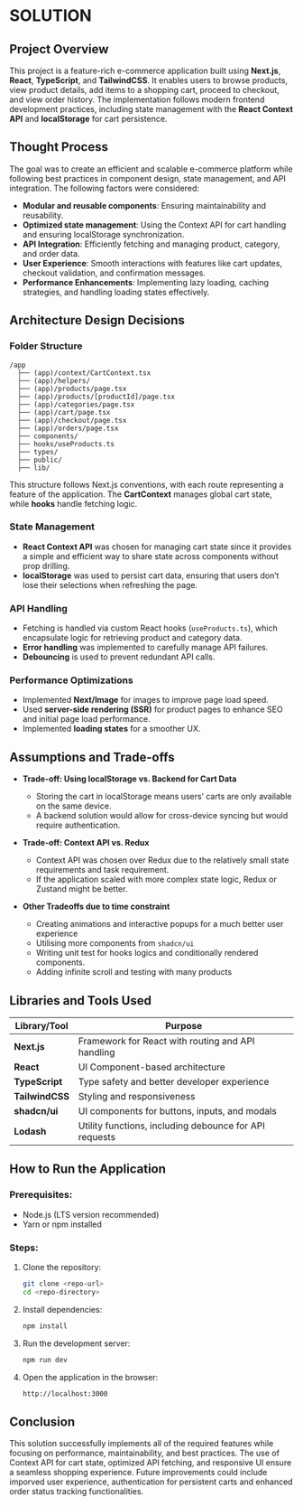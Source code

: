 # SOLUTION

## Project Overview
This project is a feature-rich e-commerce application built using **Next.js**, **React**, **TypeScript**, and **TailwindCSS**. It enables users to browse products, view product details, add items to a shopping cart, proceed to checkout, and view order history. The implementation follows modern frontend development practices, including state management with the **React Context API** and **localStorage** for cart persistence.

## Thought Process
The goal was to create an efficient and scalable e-commerce platform while following best practices in component design, state management, and API integration. The following factors were considered:
- **Modular and reusable components**: Ensuring maintainability and reusability.
- **Optimized state management**: Using the Context API for cart handling and ensuring localStorage synchronization.
- **API Integration**: Efficiently fetching and managing product, category, and order data.
- **User Experience**: Smooth interactions with features like cart updates, checkout validation, and confirmation messages.
- **Performance Enhancements**: Implementing lazy loading, caching strategies, and handling loading states effectively.

## Architecture Design Decisions
### Folder Structure
```
/app
  ├── (app)/context/CartContext.tsx
  ├── (app)/helpers/
  ├── (app)/products/page.tsx
  ├── (app)/products/[productId]/page.tsx
  ├── (app)/categories/page.tsx
  ├── (app)/cart/page.tsx
  ├── (app)/checkout/page.tsx
  ├── (app)/orders/page.tsx
  ├── components/
  ├── hooks/useProducts.ts
  ├── types/
  ├── public/
  ├── lib/
```
This structure follows Next.js conventions, with each route representing a feature of the application. The **CartContext** manages global cart state, while **hooks** handle fetching logic.

### State Management
- **React Context API** was chosen for managing cart state since it provides a simple and efficient way to share state across components without prop drilling.
- **localStorage** was used to persist cart data, ensuring that users don’t lose their selections when refreshing the page.

### API Handling
- Fetching is handled via custom React hooks (`useProducts.ts`), which encapsulate logic for retrieving product and category data.
- **Error handling** was implemented to carefully manage API failures.
- **Debouncing** is used to prevent redundant API calls.

### Performance Optimizations
- Implemented **Next/Image** for images to improve page load speed.
- Used **server-side rendering (SSR)** for product pages to enhance SEO and initial page load performance.
- Implemented **loading states** for a smoother UX.

## Assumptions and Trade-offs
- **Trade-off: Using localStorage vs. Backend for Cart Data**
  - Storing the cart in localStorage means users’ carts are only available on the same device.
  - A backend solution would allow for cross-device syncing but would require authentication.

- **Trade-off: Context API vs. Redux**
  - Context API was chosen over Redux due to the relatively small state requirements and task requirement.
  - If the application scaled with more complex state logic, Redux or Zustand might be better.

- **Other Tradeoffs due to time constraint**
    - Creating animations and interactive popups for a much better user experience
    - Utilising more components from `shadcn/ui`
    - Writing unit test for hooks logics and conditionally rendered components.
    - Adding infinite scroll and testing with many products

## Libraries and Tools Used
| Library/Tool | Purpose |
|-------------|---------|
| **Next.js** | Framework for React with routing and API handling |
| **React** | UI Component-based architecture |
| **TypeScript** | Type safety and better developer experience |
| **TailwindCSS** | Styling and responsiveness |
| **shadcn/ui** | UI components for buttons, inputs, and modals |
| **Lodash** | Utility functions, including debounce for API requests |

## How to Run the Application
### Prerequisites:
- Node.js (LTS version recommended)
- Yarn or npm installed

### Steps:
1. Clone the repository:
   ```sh
   git clone <repo-url>
   cd <repo-directory>
   ```
2. Install dependencies:
   ```sh
   npm install
   ```
3. Run the development server:
   ```sh
   npm run dev
   ```
4. Open the application in the browser:
   ```sh
   http://localhost:3000
   ```


## Conclusion
This solution successfully implements all of the required features while focusing on performance, maintainability, and best practices. The use of Context API for cart state, optimized API fetching, and responsive UI ensure a seamless shopping experience. Future improvements could include imporved user experience, authentication for persistent carts and enhanced order status tracking functionalities.

